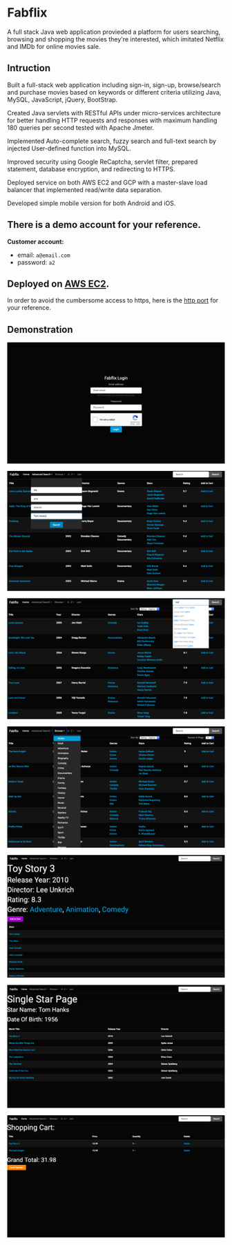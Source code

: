 # Fabflix

A full stack Java web application provieded a platform for users searching, browsing and shopping the movies they're interested, which imitated Netflix and IMDb for online movies sale.


## Intruction

Built a full-stack web application including sign-in, sign-up, browse/search and purchase movies based on keywords or different criteria utilizing Java, MySQL, JavaScript, jQuery, BootStrap.

Created Java servlets with RESTful APIs under micro-services architecture for better handling HTTP requests and responses with maximum handling 180 queries per second tested with Apache Jmeter.

Implemented Auto-complete search, fuzzy search and full-text search by injected User-defined function into MySQL.

Improved security using Google ReCaptcha, servlet filter, prepared statement, database encryption, and redirecting to HTTPS. 

Deployed service on both AWS EC2 and GCP with a master-slave load balancer that implemented read/write data separation. 

Developed simple mobile version for both Android and iOS. 


## There is a demo account for your reference.

**Customer account:**
* email: `a@email.com`
* password: `a2`


## Deployed on [AWS EC2](https://54.67.103.167:8443/fabflix/). 

In order to avoid the cumbersome access to https, here is the [http port](http://54.67.103.167:8080/fabflix/) for your reference.


## Demonstration

![Login](materials/login.png)

![Advanced Search](materials/adv-search.png)

![Auto-complete](materials/auto-complete.png)

![Browse](materials/browse.png)

![Single Movie](materials/single-movie.png)

![Single Star](materials/single-star.png)

![Cart](materials/cart.png)

